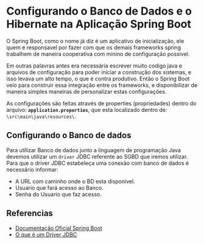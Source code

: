 # Configurando o Banco de Dados e o Hibernate na Aplicação Spring Boot

O Spring Boot, como o nome já diz é um aplicativo de inicialização, ele quem é responsavel por fazer com que os demais frameworks spring trabalhem de maneira cooperativa com minino de configuração possivel.

Em outras palavras antes era necessária escrever muito codigo java e arquivos de configuração para poder iniciar a construção dos sistemas, e isso levava um alto tempo, o que é contra produtivo.
Então o Spring Boot veio para construir essa integração entre os frameworks, e disponibilizar de maneira simples maneiras de personalizar estas configurações. 

As configurações são feitas através de properties (propriedades) dentro do arquivo: **`application.properties`**, que esta localizado dentro de: `\src\main\java\resources\`.

## Configurando o Banco de dados

Para utilizar Banco de dados junto a linguagem de programação Java devemos utilizar um `driver` JDBC referente ao SGBD que iremos utilizar. Para que o driver JDBC estabeleça uma conexão com banco de dados é necessário informar:

- A URL com caminho onde o BD esta disponivel.
- Usuario que fará acesso ao Banco.
- Senha do Usuario que faz acesso.




## Referencias

- [Documentação Oficial Spring Boot](https://spring.io/projects/spring-boot)
- [O que é um Driver JDBC](https://pt.wikipedia.org/wiki/JDBC)